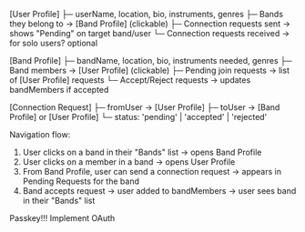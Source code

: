[User Profile]
 ├─ userName, location, bio, instruments, genres
 ├─ Bands they belong to → [Band Profile] (clickable)
 ├─ Connection requests sent → shows "Pending" on target band/user
 └─ Connection requests received → for solo users? optional

[Band Profile]
 ├─ bandName, location, bio, instruments needed, genres
 ├─ Band members → [User Profile] (clickable)
 ├─ Pending join requests → list of [User Profile] requests
 └─ Accept/Reject requests → updates bandMembers if accepted

[Connection Request]
 ├─ fromUser → [User Profile]
 ├─ toUser → [Band Profile] or [User Profile]
 └─ status: 'pending' | 'accepted' | 'rejected'

Navigation flow:
1. User clicks on a band in their "Bands" list → opens Band Profile
2. User clicks on a member in a band → opens User Profile
3. From Band Profile, user can send a connection request → appears in Pending Requests for the band
4. Band accepts request → user added to bandMembers → user sees band in their "Bands" list

Passkey!!!
Implement OAuth